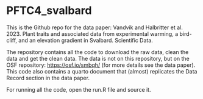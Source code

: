 # PFTC4_svalbard

This is the Github repo for the data paper: Vandvik and Halbritter et al. 2023. Plant traits and associated data from experimental warming, a bird-cliff, and an elevation gradient in Svalbard. Scientific Data.

The repository contains all the code to download the raw data, clean the data and get the clean data. The data is not on this repository, but on the OSF repository: https://osf.io/smbqh/ (for more details see the data paper).
This code also contains a quarto document that (almost) replicates the Data Record section in the data paper.

For running all the code, open the run.R file and source it.
